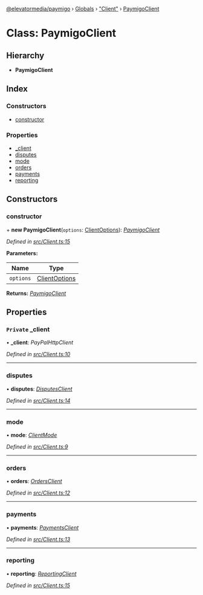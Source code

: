 [@elevatormedia/paymigo](../README.md) › [Globals](../globals.md) › ["Client"](../modules/_client_.md) › [PaymigoClient](_client_.paymigoclient.md)

# Class: PaymigoClient

## Hierarchy

-   **PaymigoClient**

## Index

### Constructors

-   [constructor](_client_.paymigoclient.md#constructor)

### Properties

-   [\_client](_client_.paymigoclient.md#private-_client)
-   [disputes](_client_.paymigoclient.md#disputes)
-   [mode](_client_.paymigoclient.md#mode)
-   [orders](_client_.paymigoclient.md#orders)
-   [payments](_client_.paymigoclient.md#payments)
-   [reporting](_client_.paymigoclient.md#reporting)

## Constructors

### constructor

\+ **new PaymigoClient**(`options`: [ClientOptions](../modules/_types_client_.md#clientoptions)): _[PaymigoClient](_client_.paymigoclient.md)_

_Defined in [src/Client.ts:15](https://github.com/ELEVATORmedia/paymigo/blob/0815c8d/src/Client.ts#L15)_

**Parameters:**

| Name      | Type                                                        |
| --------- | ----------------------------------------------------------- |
| `options` | [ClientOptions](../modules/_types_client_.md#clientoptions) |

**Returns:** _[PaymigoClient](_client_.paymigoclient.md)_

## Properties

### `Private` \_client

• **\_client**: _PayPalHttpClient_

_Defined in [src/Client.ts:10](https://github.com/ELEVATORmedia/paymigo/blob/0815c8d/src/Client.ts#L10)_

---

### disputes

• **disputes**: _[DisputesClient](_lib_disputes_disputesclient_.disputesclient.md)_

_Defined in [src/Client.ts:14](https://github.com/ELEVATORmedia/paymigo/blob/0815c8d/src/Client.ts#L14)_

---

### mode

• **mode**: _[ClientMode](../modules/_types_client_.md#clientmode)_

_Defined in [src/Client.ts:9](https://github.com/ELEVATORmedia/paymigo/blob/0815c8d/src/Client.ts#L9)_

---

### orders

• **orders**: _[OrdersClient](_lib_orders_.ordersclient.md)_

_Defined in [src/Client.ts:12](https://github.com/ELEVATORmedia/paymigo/blob/0815c8d/src/Client.ts#L12)_

---

### payments

• **payments**: _[PaymentsClient](_lib_payments_.paymentsclient.md)_

_Defined in [src/Client.ts:13](https://github.com/ELEVATORmedia/paymigo/blob/0815c8d/src/Client.ts#L13)_

---

### reporting

• **reporting**: _[ReportingClient](_lib_reporting_.reportingclient.md)_

_Defined in [src/Client.ts:15](https://github.com/ELEVATORmedia/paymigo/blob/0815c8d/src/Client.ts#L15)_
